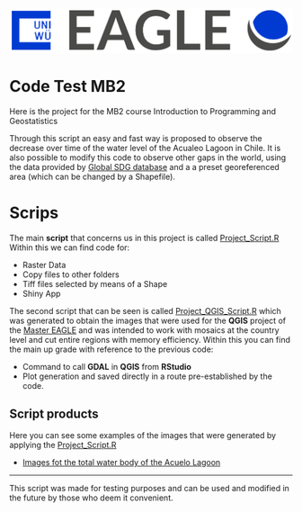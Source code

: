 !["Uni Wuerzburg"](https://github.com/diegoalarc/Code_Test_MB2/blob/master/Total_Water/EAGLE_logo.png?raw=true "EAGLE Msc")

# Code Test MB2
Here is the project for the MB2 course Introduction to Programming and Geostatistics


Through this script an easy and fast way is proposed to observe the decrease over time of the water level of the Acualeo Lagoon in Chile. It is also possible to modify this code to observe other gaps in the world, using the data provided by [Global SDG database](https://www.sdg661.app/data-products/data-downloads) and a a preset georeferenced area (which can be changed by a Shapefile).

# Scrips

The main __script__ that concerns us in this project is called [Project_Script.R](https://github.com/diegoalarc/Code_Test_MB2/blob/master/Project_Script.R) 
Within this we can find code for:

 - Raster Data
 - Copy files to other folders
 - Tiff files selected by means of a Shape
 - Shiny App
 
The second script that can be seen is called [Project_QGIS_Script.R](https://github.com/diegoalarc/Code_Test_MB2/blob/master/Project_QGIS_Script.R) which was generated to obtain the images that were used for the __QGIS__ project of the [Master EAGLE](http://eagle-science.org/) and was intended to work with mosaics at the country level and cut entire regions with memory efficiency. Within this you can find the main up grade with reference to the previous code:

 - Command to call __GDAL__ in __QGIS__ from __RStudio__
 - Plot generation and saved directly in a route pre-established by the code.
 

## Script products
 
Here you can see some examples of the images that were generated by applying the [Project_Script.R](https://github.com/diegoalarc/Code_Test_MB2/blob/master/Project_Script.R)
 
 - [Images fot the total water body of the Acuelo Lagoon](https://github.com/diegoalarc/Code_Test_MB2/tree/master/Total_Water)

***
This script was made for testing purposes and can be used and modified in the future by those who deem it convenient.
